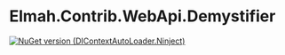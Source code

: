 # Elmah.Contrib.WebApi.Demystifier

[![NuGet version (DIContextAutoLoader.Ninject)](https://img.shields.io/nuget/v/DIContextAutoLoader.Ninject.svg?style=flat-square)](https://www.nuget.org/packages/DIContextAutoLoader.Ninject/)

<!--
ElmahExceptionLogger for WebAPI using [Ben.Demystifier](https://github.com/benaadams/Ben.Demystifier) for high performance understanding for stack traces

For more information about Ben.Demystifier: https://github.com/benaadams/Ben.Demystifier

# Package Manager

```
    Install-Package Elmah.Contrib.WebApi.Demystifier
```

# Usage
```csharp
public static class WebApiConfig
{
    public static void Register(HttpConfiguration config)
    {
        config.Services.Add(typeof(IExceptionLogger), new ElmahDemystifierExceptionLogger());
 
        ...
    }
}
```

# Acknowledgements
Just a copy of [elmah-contrib-webapi](https://github.com/rdingwall/elmah-contrib-webapi)'s [ElmahExceptionLogger](https://github.com/rdingwall/elmah-contrib-webapi/blob/master/src/Elmah.Contrib.WebApi/ElmahExceptionLogger.cs) using [Ben.Demystifier](https://github.com/benaadams/Ben.Demystifier)

# License

As a derivative work of elmah-contrib-webapi, this library is available under the same [MS-PL license](http://www.opensource.org/licenses/ms-pl).
-->
